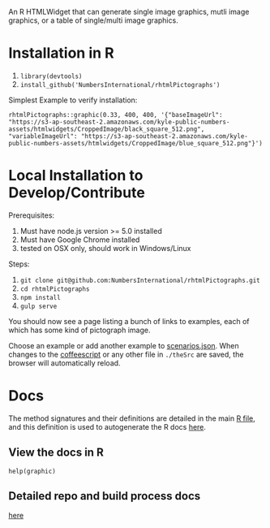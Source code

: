 An R HTMLWidget that can generate single image graphics, mutli image graphics, or a table of single/multi image graphics.

# Installation in R

1. `library(devtools)`
1. `install_github('NumbersInternational/rhtmlPictographs')` 

Simplest Example to verify installation:

```
rhtmlPictographs::graphic(0.33, 400, 400, '{"baseImageUrl": "https://s3-ap-southeast-2.amazonaws.com/kyle-public-numbers-assets/htmlwidgets/CroppedImage/black_square_512.png", "variableImageUrl": "https://s3-ap-southeast-2.amazonaws.com/kyle-public-numbers-assets/htmlwidgets/CroppedImage/blue_square_512.png"}')
```

# Local Installation to Develop/Contribute

Prerequisites:

1. Must have node.js version >= 5.0 installed
1. Must have Google Chrome installed
1. tested on OSX only, should work in Windows/Linux

Steps:

1. `git clone git@github.com:NumbersInternational/rhtmlPictographs.git`
1. `cd rhtmlPictographs`
1. `npm install`
1. `gulp serve`

You should now see a page listing a bunch of links to examples, each of which has some kind of pictograph image.

Choose an example or add another example to [scenarios.json](resources/data/scenarios.json). When changes to the [coffeescript](theSrc/scripts) or any other file in `./theSrc` are saved, the browser will automatically reload.

# Docs

The method signatures and their definitions are detailed in the main [R file](theSrc/R/htmlwidget.R), and this definition is used to autogenerate the R docs [here](man/).

## View the docs in R

```
help(graphic)
```

## Detailed repo and build process docs

[here](docs/htmlwidget_build_system.md)
